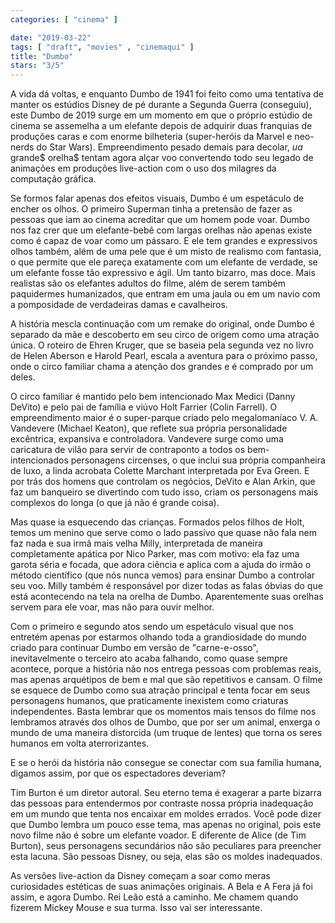 ```yaml
---
categories: [ "cinema" ]

date: "2019-03-22"
tags: [ "draft", "movies" , "cinemaqui" ]
title: "Dumbo"
stars: "3/5"
---
```

A vida dá voltas, e enquanto Dumbo de 1941 foi feito como uma tentativa de manter os estúdios Disney de pé durante a Segunda Guerra (conseguiu), este Dumbo de 2019 surge em um momento em que o próprio estúdio de cinema se assemelha a um elefante depois de adquirir duas franquias de produções caras e com enorme bilheteria (super-heróis da Marvel e neo-nerds do Star Wars). Empreendimento pesado demais para decolar, $ua$ grande$ orelha$ tentam agora alçar voo convertendo todo seu legado de animações em produções live-action com o uso dos milagres da computação gráfica.

Se formos falar apenas dos efeitos visuais, Dumbo é um espetáculo de encher os olhos. O primeiro Superman tinha a pretensão de fazer as pessoas que iam ao cinema acreditar que um homem pode voar. Dumbo nos faz crer que um elefante-bebê com largas orelhas não apenas existe como é capaz de voar como um pássaro. E ele tem grandes e expressivos olhos também, além de uma pele que é um misto de realismo com fantasia, o que permite que ele pareça exatamente com um elefante de verdade, se um elefante fosse tão expressivo e ágil. Um tanto bizarro, mas doce. Mais realistas são os elefantes adultos do filme, além de serem também paquidermes humanizados, que entram em uma jaula ou em um navio com a pomposidade de verdadeiras damas e cavalheiros.

A história mescla continuação com um remake do original, onde Dumbo é separado da mãe e descoberto em seu circo de origem como uma atração única. O roteiro de Ehren Kruger, que se baseia pela segunda vez no livro de Helen Aberson e Harold Pearl, escala a aventura para o próximo passo, onde o circo familiar chama a atenção dos grandes e é comprado por um deles.

O circo familiar é mantido pelo bem intencionado Max Medici (Danny DeVito) e pelo pai de família e viúvo Holt Farrier (Colin Farrell). O empreendimento maior é o super-parque criado pelo megalomaníaco V. A. Vandevere (Michael Keaton), que reflete sua própria personalidade excêntrica, expansiva e controladora. Vandevere surge como uma caricatura de vilão para servir de contraponto a todos os bem-intencionados personagens circenses, o que inclui sua própria companheira de luxo, a linda acrobata Colette Marchant interpretada por Eva Green. E por trás dos homens que controlam os negócios, DeVito e Alan Arkin, que faz um banqueiro se divertindo com tudo isso, criam os personagens mais complexos do longa (o que já não é grande coisa).

Mas quase ia esquecendo das crianças. Formados pelos filhos de Holt, temos um menino que serve como o lado passivo que quase não fala nem faz nada e sua irmã mais velha Milly, interpretada de maneira completamente apática por Nico Parker, mas com motivo: ela faz uma garota séria e focada, que adora ciência e aplica com a ajuda do irmão o método científico (que nós nunca vemos) para ensinar Dumbo a controlar seu voo. Milly também é responsável por dizer todas as falas óbvias do que está acontecendo na tela na orelha de Dumbo. Aparentemente suas orelhas servem para ele voar, mas não para ouvir melhor.

Com o primeiro e segundo atos sendo um espetáculo visual que nos entretém apenas por estarmos olhando toda a grandiosidade do mundo criado para continuar Dumbo em versão de "carne-e-osso", inevitavelmente o terceiro ato acaba falhando, como quase sempre acontece, porque a história não nos entrega pessoas com problemas reais, mas apenas arquétipos de bem e mal que são repetitivos e cansam. O filme se esquece de Dumbo como sua atração principal e tenta focar em seus personagens humanos, que praticamente inexistem como criaturas independentes. Basta lembrar que os momentos mais tensos do filme nos lembramos através dos olhos de Dumbo, que por ser um animal, enxerga o mundo de uma maneira distorcida (um truque de lentes) que torna os seres humanos em volta aterrorizantes.  

E se o herói da história não consegue se conectar com sua família humana, digamos assim, por que os espectadores deveriam?

Tim Burton é um diretor autoral. Seu eterno tema é exagerar a parte bizarra das pessoas para entendermos por contraste nossa própria inadequação em um mundo que tenta nos encaixar em moldes errados. Você pode dizer que Dumbo lembra um pouco esse tema, mas apenas no original, pois este novo filme não é sobre um elefante voador. E diferente de Alice (de Tim Burton), seus personagens secundários não são peculiares para preencher esta lacuna. São pessoas Disney, ou seja, elas são os moldes inadequados.

As versões live-action da Disney começam a soar como meras curiosidades estéticas de suas animações originais. A Bela e A Fera já foi assim, e agora Dumbo. Rei Leão está a caminho. Me chamem quando fizerem Mickey Mouse e sua turma. Isso vai ser interessante.
